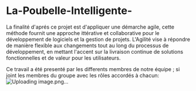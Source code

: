 # La-Poubelle-Intelligente-
La finalité d'aprés ce projet est d'appliquer une démarche agile, cette méthode  fournit une approche ittérative et collaborative pour le développement de logiciels et la gestion de projets. L'Agilité vise à répondre de manière flexible aux changements tout au long du processus de développement, en mettant l'accent sur la livraison continue de solutions fonctionnelles et de valeur pour les utilisateurs.

Ce travail a été presenté par les differents membres de notre équipe ; si joint les membres du groupe avec les rôles accordés à chacun: 
![Uploading image.png…]()
